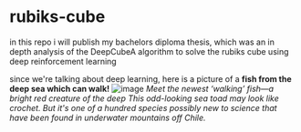 # rubiks-cube

in this repo i will publish my bachelors diploma thesis, which was an in depth analysis of the DeepCubeA algorithm to solve the rubiks cube using deep reinforcement learning


since we're talking about deep learning, here is a picture of a 
**fish from the deep sea which can walk!**
![image](https://github.com/user-attachments/assets/ea741c74-b57a-48a8-acf2-7efeb9bf1e7a)
_Meet the newest ‘walking’ fish—a bright red creature of the deep
This odd-looking sea toad may look like crochet. But it's one of a hundred species possibly new to science that have been found in underwater mountains off Chile._
